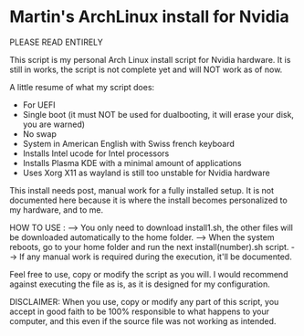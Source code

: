 # Martin's ArchLinux install for Nvidia

PLEASE READ ENTIRELY

This script is my personal Arch Linux install script for Nvidia hardware.
It is still in works, the script is not complete yet and will NOT work as of now.

A little resume of what my script does:

- For UEFI
- Single boot (it must NOT be used for dualbooting, it will erase your disk, you are warned)
- No swap
- System in American English with Swiss french keyboard
- Installs Intel ucode for Intel processors
- Installs Plasma KDE with a minimal amount of applications
- Uses Xorg X11 as wayland is still too unstable for Nvidia hardware

This install needs post, manual work for a fully installed setup.
It is not documented here because it is where the install becomes personalized to my hardware, and to me. 


HOW TO USE :
--> You only need to download install1.sh, the other files will be downloaded automatically to the home folder.
--> When the system reboots, go to your home folder and run the next install(number).sh script.
--> If any manual work is required during the execution, it'll be documented.


Feel free to use, copy or modify the script as you will.
I would recommend against executing the file as is, as it is designed for my configuration.

DISCLAIMER:
When you use, copy or modify any part of this script, you accept in good faith to be 100% responsible to what happens to your computer, and this even if the source file was not working as intended.
